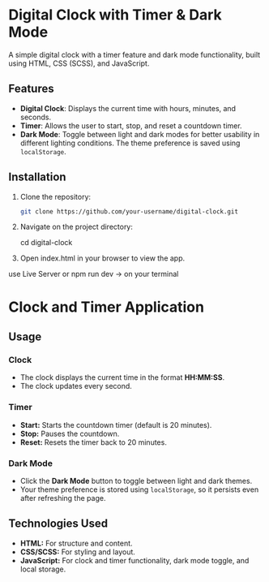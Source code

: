 # Digital Clock with Timer & Dark Mode

A simple digital clock with a timer feature and dark mode functionality, built using HTML, CSS (SCSS), and JavaScript.

## Features

- **Digital Clock**: Displays the current time with hours, minutes, and seconds.
- **Timer**: Allows the user to start, stop, and reset a countdown timer.
- **Dark Mode**: Toggle between light and dark modes for better usability in different lighting conditions. The theme preference is saved using `localStorage`.

## Installation

1. Clone the repository:

   ```bash
   git clone https://github.com/your-username/digital-clock.git
2. Navigate on the project directory:

   cd digital-clock

3. Open index.html in your browser to view the app.

 use Live Server or npm run dev -> on your terminal
# Clock and Timer Application

## Usage

### Clock
- The clock displays the current time in the format **HH:MM:SS**.
- The clock updates every second.

### Timer
- **Start:** Starts the countdown timer (default is 20 minutes).
- **Stop:** Pauses the countdown.
- **Reset:** Resets the timer back to 20 minutes.

### Dark Mode
- Click the **Dark Mode** button to toggle between light and dark themes.
- Your theme preference is stored using `localStorage`, so it persists even after refreshing the page.

## Technologies Used
- **HTML:** For structure and content.
- **CSS/SCSS:** For styling and layout.
- **JavaScript:** For clock and timer functionality, dark mode toggle, and local storage.

